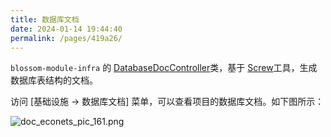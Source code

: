```yaml
---
title: 数据库文档
date: 2024-01-14 19:44:40
permalink: /pages/419a26/
---
```


`blossom-module-infra` 的 [DatabaseDocController](https://github.com/EcoNetsTech/econets-vue/blob/master/blossom-module-infrastructure/blossom-module-infrastructure-biz/src/main/java/cn/econets/blossom/module/infrastructure/controller/admin/db/DatabaseDocController.java)类，基于 [Screw](https://github.com/pingfangushi/screw)工具，生成数据库表结构的文档。

访问 [基础设施 -> 数据库文档] 菜单，可以查看项目的数据库文档。如下图所示：

![doc_econets_pic_161.png](https://oss.ximu233.com/econets-vue/doc_econets_pic_161.png)